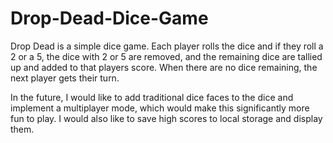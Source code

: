 # Drop-Dead-Dice-Game

Drop Dead is a simple dice game. Each player rolls the dice and if they roll a 2 or a 5, the dice with 2 or 5 are removed, 
and the remaining dice are tallied up and added to that players score. When there are no dice remaining, the next player gets
their turn.

In the future, I would like to add traditional dice faces to the dice and implement a multiplayer mode, which would make this significantly
more fun to play. I would also like to save high scores to local storage and display them.
